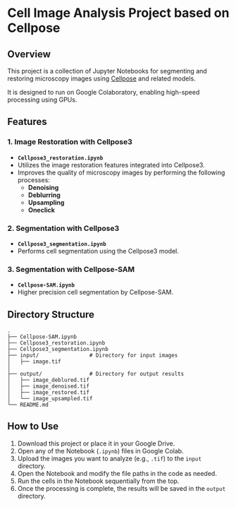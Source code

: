 # Cell Image Analysis Project based on Cellpose

## Overview

This project is a collection of Jupyter Notebooks for segmenting and restoring microscopy images using [Cellpose](https://github.com/MouseLand/cellpose) and related models.

It is designed to run on Google Colaboratory, enabling high-speed processing using GPUs.

## Features

### 1. Image Restoration with Cellpose3

- **`Cellpose3_restoration.ipynb`**
- Utilizes the image restoration features integrated into Cellpose3.
- Improves the quality of microscopy images by performing the following processes:
    - **Denoising**
    - **Deblurring**
    - **Upsampling**
    - **Oneclick**

### 2. Segmentation with Cellpose3

- **`Cellpose3_segmentation.ipynb`**
- Performs cell segmentation using the Cellpose3 model.

### 3. Segmentation with Cellpose-SAM

- **`Cellpose-SAM.ipynb`**
- Higher precision cell segmentation by Cellpose-SAM.

## Directory Structure

```
.
├── Cellpose-SAM.ipynb
├── Cellpose3_restoration.ipynb
├── Cellpose3_segmentation.ipynb
├── input/                # Directory for input images
│   ├── image.tif
│
├── output/               # Directory for output results
│   ├── image_deblured.tif
│   ├── image_denoised.tif
│   ├── image_restored.tif
│   └── image_upsampled.tif
└── README.md
```

## How to Use

1.  Download this project or place it in your Google Drive.
2.  Open any of the Notebook (`.ipynb`) files in Google Colab.
3.  Upload the images you want to analyze (e.g., `.tif`) to the `input` directory.
4.  Open the Notebook and modify the file paths in the code as needed.
5.  Run the cells in the Notebook sequentially from the top.
6.  Once the processing is complete, the results will be saved in the `output` directory.
